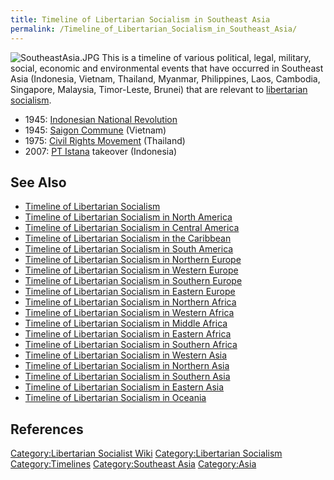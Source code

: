 ```yaml
---
title: Timeline of Libertarian Socialism in Southeast Asia
permalink: /Timeline_of_Libertarian_Socialism_in_Southeast_Asia/
---
```


![](SoutheastAsia.JPG "SoutheastAsia.JPG") This is a timeline of various
political, legal, military, social, economic and environmental events
that have occurred in Southeast Asia (Indonesia, Vietnam, Thailand,
Myanmar, Philippines, Laos, Cambodia, Singapore, Malaysia, Timor-Leste,
Brunei) that are relevant to [libertarian
socialism](Libertarian_Socialism.md "wikilink").

- 1945: [Indonesian National
  Revolution](Indonesian_National_Revolution.md "wikilink")
- 1945: [Saigon Commune](Saigon_Commune.md "wikilink") (Vietnam)
- 1975: [Civil Rights
  Movement](Civil_Rights_Movement_(Thailand).md "wikilink") (Thailand)
- 2007: [PT Istana](PT_Istana.md "wikilink") takeover (Indonesia)

## See Also

- [Timeline of Libertarian
  Socialism](Timeline_of_Libertarian_Socialism.md "wikilink")
- [Timeline of Libertarian Socialism in North
  America](Timeline_of_Libertarian_Socialism_in_North_America.md "wikilink")
- [Timeline of Libertarian Socialism in Central
  America](Timeline_of_Libertarian_Socialism_in_Central_America.md "wikilink")
- [Timeline of Libertarian Socialism in the
  Caribbean](Timeline_of_Libertarian_Socialism_in_the_Caribbean.md "wikilink")
- [Timeline of Libertarian Socialism in South
  America](Timeline_of_Libertarian_Socialism_in_South_America.md "wikilink")
- [Timeline of Libertarian Socialism in Northern
  Europe](Timeline_of_Libertarian_Socialism_in_Northern_Europe.md "wikilink")
- [Timeline of Libertarian Socialism in Western
  Europe](Timeline_of_Libertarian_Socialism_in_Western_Europe.md "wikilink")
- [Timeline of Libertarian Socialism in Southern
  Europe](Timeline_of_Libertarian_Socialism_in_Southern_Europe.md "wikilink")
- [Timeline of Libertarian Socialism in Eastern
  Europe](Timeline_of_Libertarian_Socialism_in_Eastern_Europe.md "wikilink")
- [Timeline of Libertarian Socialism in Northern
  Africa](Timeline_of_Libertarian_Socialism_in_Northern_Africa.md "wikilink")
- [Timeline of Libertarian Socialism in Western
  Africa](Timeline_of_Libertarian_Socialism_in_Western_Africa.md "wikilink")
- [Timeline of Libertarian Socialism in Middle
  Africa](Timeline_of_Libertarian_Socialism_in_Middle_Africa.md "wikilink")
- [Timeline of Libertarian Socialism in Eastern
  Africa](Timeline_of_Libertarian_Socialism_in_Eastern_Africa.md "wikilink")
- [Timeline of Libertarian Socialism in Southern
  Africa](Timeline_of_Libertarian_Socialism_in_Southern_Africa.md "wikilink")
- [Timeline of Libertarian Socialism in Western
  Asia](Timeline_of_Libertarian_Socialism_in_Western_Asia.md "wikilink")
- [Timeline of Libertarian Socialism in Northern
  Asia](Timeline_of_Libertarian_Socialism_in_Northern_Asia.md "wikilink")
- [Timeline of Libertarian Socialism in Southern
  Asia](Timeline_of_Libertarian_Socialism_in_Southern_Asia.md "wikilink")
- [Timeline of Libertarian Socialism in Eastern
  Asia](Timeline_of_Libertarian_Socialism_in_Eastern_Asia.md "wikilink")
- [Timeline of Libertarian Socialism in
  Oceania](Timeline_of_Libertarian_Socialism_in_Oceania.md "wikilink")

## References

<references />

[Category:Libertarian Socialist
Wiki](Category:Libertarian_Socialist_Wiki.md "wikilink")
[Category:Libertarian
Socialism](Category:Libertarian_Socialism.md "wikilink")
[Category:Timelines](Category:Timelines.md "wikilink") [Category:Southeast
Asia](Category:Southeast_Asia.md "wikilink")
[Category:Asia](Category:Asia.md "wikilink")